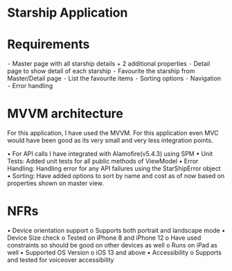 # Starship Application 

# Requirements

⁃	Master page with all starship details + 2 additional properties
⁃	Detail page to show detail of each starship
⁃	Favourite the starship from Master/Detail page
⁃	List the favourite items
⁃	Sorting options
⁃	Navigation
⁃	Error handling



# MVVM architecture
For this application, I have used the MVVM. For this application even MVC would have been good as its very small and very less integration points.


•	For API calls I have integrated with Alamofire(v5.4.3) using SPM
•	Unit Tests: Added unit tests for all public methods of ViewModel
•	Error Handling: Handling error for any API failures using the StarShipError object 
•	Sorting: Have added options to sort by name and cost as of now based on properties shown on master view. 


# NFRs
•	Device orientation support
o	Supports both portrait and landscape mode
•	Device Size check
o	Tested on iPhone 8 and iPhone 12
o	Have used constraints so should be good on other devices as well
o	Runs on iPad as well
•	Supported OS Version
o	iOS 13 and above 
•	Accessibility
o	Supports and tested for voiceover accessibility


